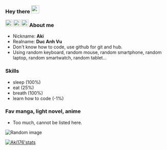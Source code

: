 ### Hey there <img src="https://media.giphy.com/media/hvRJCLFzcasrR4ia7z/giphy.gif" width="25px">
<a href="https://t.me/aki176">
  <img align="left" alt="Aki176's Telegram" width="22px" src="https://cdn.jsdelivr.net/npm/simple-icons@v3/icons/telegram.svg" />
</a>
<a href="https://facebook.com/ak.adgk">
  <img align="left" alt="Aki176's Facebook" width="22px" src="https://cdn.jsdelivr.net/npm/simple-icons@v3/icons/facebook.svg" />
<a href="https://www.instagram.com/harryvu176/">
  <img align="left" alt="Aki176's Instagram" width="22px" src="https://cdn.jsdelivr.net/npm/simple-icons@v3/icons/instagram.svg" />
</a>


### About me
- Nickname: **Aki**
- Realname: **Duc Anh Vu**
- Don't know how to code, use github for git and hub.
- Using random keyboard, random mouse, random smartphone, random laptop, random smartwatch, random tablet...


### Skills
- sleep (100%)
- eat (25%)
- breath (100%)
- learn how to code (-1%)


### Fav manga, light novel, anime
- Too much, cannot be listed here.


![Random image](https://i.imgur.com/stXNYvK.jpg)


[![Aki176'stats](https://github-readme-stats.vercel.app/api?username=Aki176&show_icons=true&theme=dracula)](https://github.com/anuraghazra/github-readme-stats)
